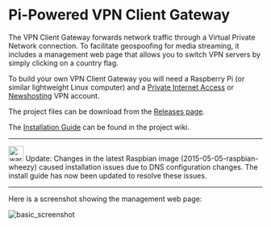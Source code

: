 <h1>Pi-Powered VPN Client Gateway</h1>
The VPN Client Gateway forwards network traffic through a Virtual Private Network connection. To facilitate geospoofing for media streaming, it includes a management web page that allows you to switch VPN servers by simply clicking on a country flag.

To build your own VPN Client Gateway you will need a Raspberry Pi (or similar lightweight Linux computer) and a [Private Internet Access](https://www.privateinternetaccess.com) or [Newshosting](https://www.newshosting.com/) VPN account.

The project files can be download from the [Releases page](https://github.com/mr-canoehead/vpn_client_gateway/releases).

The [Installation Guide](https://github.com/mr-canoehead/vpn_client_gateway/wiki/Installation-Guide) can be found in the project wiki.
<hr>
<img src="https://cloud.githubusercontent.com/assets/10369989/6789777/2b9926d4-d160-11e4-839f-c8ad7c389475.png" alt="warning" width="30"> Update: Changes in the latest Raspbian image (2015-05-05-raspbian-wheezy) caused installation issues due to DNS configuration changes. The install guide has now been updated to resolve these issues.
<hr>
Here is a screenshot showing the management web page:

![basic_screenshot](https://cloud.githubusercontent.com/assets/10369989/6698111/0762937e-ccb3-11e4-898e-b9be8fe8ef5e.png)
